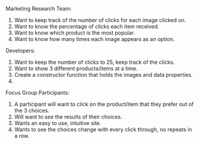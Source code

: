 Marketing Research Team:
1. Want to keep track of the number of clicks for each image clicked on.
2. Want to know the percentage of clicks each item received.
3. Want to know which product is the most popular.
4. Want to know how many times each image appears as an option.

Developers:
1. Want to keep the number of clicks to 25, keep track of the clicks.
2. Want to show 3 different products/items at a time.
3. Create a constructor function that holds the images and data properties.
4. 

Focus Group Participants:
1. A participant will want to click on the product/item that they prefer out of the 3 choices.
2. Will want to see the results of their choices.
3. Wants an easy to use, intuitive site.
4. Wants to see the choices change with every click through, no repeats in a row.
